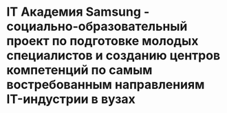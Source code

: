 # IT Академия Samsung - социально-образовательный проект по подготовке молодых специалистов и созданию центров компетенций по самым востребованным направлениям IT-индустрии в вузах

